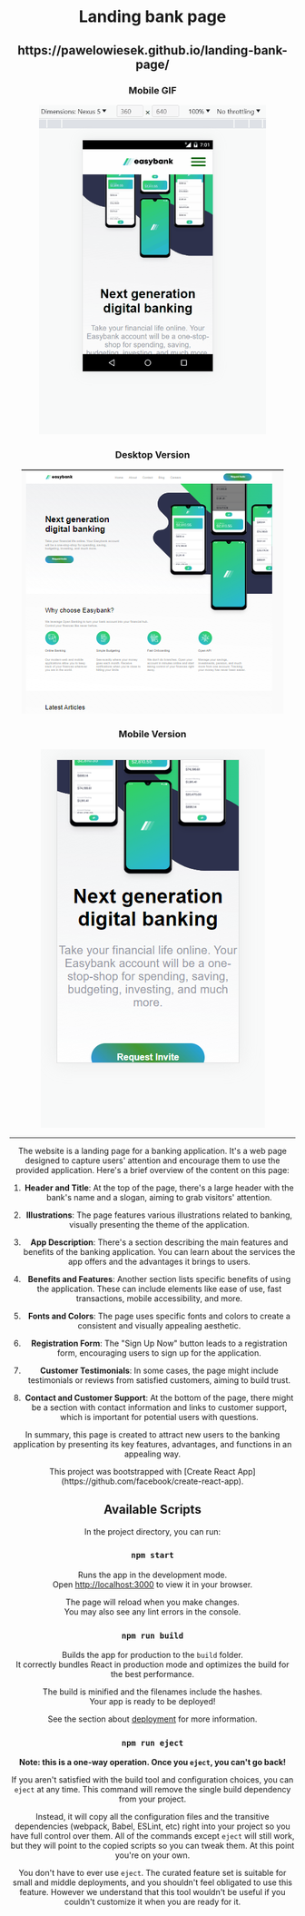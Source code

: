 
<div align=center> 
  <h1>Landing bank page</h1>
<h2>https://pawelowiesek.github.io/landing-bank-page/</h2> 
<h3>Mobile GIF</h3> 

<img width=400px src="https://github.com/PawelOwiesek/landing-bank-page/blob/master/public/images/landinPageOnMobile.gif"/>
<h3>Desktop Version</h3> 
<img src="public\images\Screenshot 2023-08-23 115937.png"/>

<h3>Mobile Version</h3> 
<img src="public\images\mobile version.png"/>
<hr/>
<p>The website  is a landing page for a banking application. It's a web page designed to capture users' attention and encourage them to use the provided application. Here's a brief overview of the content on this page:

1. **Header and Title**: At the top of the page, there's a large header with the bank's name and a slogan, aiming to grab visitors' attention.

2. **Illustrations**: The page features various illustrations related to banking, visually presenting the theme of the application.

3. **App Description**: There's a section describing the main features and benefits of the banking application. You can learn about the services the app offers and the advantages it brings to users.

4. **Benefits and Features**: Another section lists specific benefits of using the application. These can include elements like ease of use, fast transactions, mobile accessibility, and more.

5. **Fonts and Colors**: The page uses specific fonts and colors to create a consistent and visually appealing aesthetic.

6. **Registration Form**: The "Sign Up Now" button leads to a registration form, encouraging users to sign up for the application.

7. **Customer Testimonials**: In some cases, the page might include testimonials or reviews from satisfied customers, aiming to build trust.

8. **Contact and Customer Support**: At the bottom of the page, there might be a section with contact information and links to customer support, which is important for potential users with questions.

In summary, this page is created to attract new users to the banking application by presenting its key features, advantages, and functions in an appealing way.</p>

<p>This project was bootstrapped with [Create React App](https://github.com/facebook/create-react-app).

## Available Scripts

In the project directory, you can run:

### `npm start`

Runs the app in the development mode.\
Open [http://localhost:3000](http://localhost:3000) to view it in your browser.

The page will reload when you make changes.\
You may also see any lint errors in the console.

### `npm run build`

Builds the app for production to the `build` folder.\
It correctly bundles React in production mode and optimizes the build for the best performance.

The build is minified and the filenames include the hashes.\
Your app is ready to be deployed!

See the section about [deployment](https://facebook.github.io/create-react-app/docs/deployment) for more information.

### `npm run eject`

**Note: this is a one-way operation. Once you `eject`, you can't go back!**

If you aren't satisfied with the build tool and configuration choices, you can `eject` at any time. This command will remove the single build dependency from your project.

Instead, it will copy all the configuration files and the transitive dependencies (webpack, Babel, ESLint, etc) right into your project so you have full control over them. All of the commands except `eject` will still work, but they will point to the copied scripts so you can tweak them. At this point you're on your own.

You don't have to ever use `eject`. The curated feature set is suitable for small and middle deployments, and you shouldn't feel obligated to use this feature. However we understand that this tool wouldn't be useful if you couldn't customize it when you are ready for it.</p>
</div>
